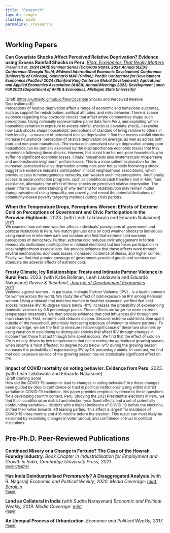 ```yaml
---
title: "Research"
layout: single
classes: wide
permalink: /research/
---
```


## Working Papers
**Can Covariate Shocks Affect Perceived Relative Deprivation? Evidence using Excess Rainfall Shocks in Peru**. *[Blog: Economics That Really Matters](https://www.econthatmatters.com/2023/12/downpours-of-deprivation-exploring-the-impact-of-excess-rainfall-shocks-on-perceived-relative-deprivation-in-peru/)*
<br/><small>*Presented at: **2024 DARE Seminar Series (Colorado State); 2024 Annual SEEDS Conference (Georgia Tech); Midwest International Economic Development Conference (University of Chicago); Seminario MAP (Online); Pacific Conference for Development Economics (PacDev) 2024 (Stanford King Center on Global Development); Agricutural and Applied Economics Association (AAEA) Annual Meetings 2023;  Development Lunch Fall 2023 (Department of AFRE & Economics, Michigan State University)*** </small><br> 
<br/><small>[Draft](https://judhajitc.github.io/files/Covariate Shocks and Perceived Relative Deprivation.pdf)</small><br>
<small> 
Perceptions of relative deprivation affect a range of economic and behavioral outcomes, such as support for redistribution, political attitudes, and risky behavior. There is scarce evidence regarding how *covariate shocks* that affect entire communities shape such perceptions. Using nationally representative panel data from Peru, and exploiting within-household variation in exposure to  excess rainfall shocks (a covariate shock), I examine how such shocks shape households’ perceptions of standard of living relative to others in their locality – a measure of perceived relative deprivation. I find that excess rainfall shocks increase households’ perception of relative deprivation on average, as well as across both poor and non-poor households. The increase in perceived relative deprivation among poor households can be partially explained by the disproportionate economic losses that they experience following these shocks. However, this is not true for non-poor households who suffer no significant economic losses. Finally, households also systematically misperceive and underestimate neighbors' welfare losses. This is a more salient explanation for the increased perceived relative deprivation among non-poor households following a shock. Suggestive evidence indicates participation in local neighborhood associations, which provide access to heterogeneous networks, can weaken such misperceptions. Additionally, access to social protection programs, such as conditional cash transfers and in-kind food assistance, attenuates the effect of these shocks on perceived relative deprivation. The paper informs our understanding of why demand for redistribution may remain muted during episodes of rising inequality and poverty, and reveal the potential limitations of community-based poverty targeting methods during crisis periods.
</small>

**When the Temperature Drops, Perceptions Worsen: Effects of Extreme Cold on Perceptions of Government and Civic Participation in the Peruvian Highlands**. 2023. (with Leah Lakdawala and Eduardo Nakasone)
<br/><small>[Draft](https://judhajitc.github.io/files/FrostAndDemocracy.pdf)</small><br>
<small>
We examine how extreme weather affects individuals’ perceptions of government and political institutions in Peru. We match granular data on cold weather shocks to individuals using variation in interview date and location and find that extreme cold worsens perceptions of democracy. Further, extreme cold reduces civic engagement in formal democratic institutions
(participation in national elections) but increases participation in local neighborhood associations. We provide evidence that these effects work through several mechanisms: economic losses, increased incidence of illness, and higher crimes. Finally, we find that greater coverage of government-provided goods and services can attenuate the adverse effects of extreme cold.
</small>

**Frosty Climate, Icy Relationships: Frosts and Intimate Partner Violence in Rural Peru**. 2023. (with Katie Bollman, Leah Lakdawala and Eduardo Nakasone) *Revise & Resubmit, <ins>Journal of Development Economics</ins>*
<br/><small>[Draft](https://judhajitc.github.io/files/Frosts_and_IPV.pdf)</small><br>
<small>
Violence against women - in particular, Intimate Partner Violence (IPV) - is a health concern for women across the world.  We study the effect of cold exposure on IPV among Peruvian women. Using a dataset that matches women to weather exposure, we find that cold shocks increase IPV: 10 degree hours below -9°C increases the probability of experiencing domestic violence by 0.5 percentage points.  These effects are larger for more extreme temperature thresholds.  We then provide evidence that cold influences IPV through two main channels. First, extreme cold reduces income.  Second, extreme cold limits time spent outside of the household, potentially increasing exposure of women to violent partners. To our knowledge, we are the first to measure relative significance of these two channels by using variation in cold timing to distinguish shocks that affect IPV through changes in income from those that act through time spent indoors.  We find that the effect of cold on IPV is mostly driven by low temperatures that occur during the agricultural growing season, when income is most affected; 10 degree hours below -9°C during the growing season increases the probability of experiencing IPV by 1.6 percentage points. In contrast, we find that cold exposure outside of the growing season has no statistically significant effect on IPV. 
</small>

**Impact of COVID mortality on voting behavior: Evidence from Peru**. 2023. (with Leah Lakdawala and Eduardo Nakasone)
<br/><small>[Draft Coming Soon]</small><br>
<small>
How did the COVID-19 pandemic lead to changes in voting behavior? Are these changes been guided by
drop in confidence or trust in political institutions? Using within district variation in COVID-19 incidence,
this paper provides empirical evidence to these questions for a developing country context, Peru. Studying the
2021 Presidential elections in Peru, we find that- conditional on district and election-year fixed effects and a
set of potentially confounding variables-- districts with a higher incidence of COVID-19 before the elections,
shifted their votes towards left leaning parties. This effect is largest for incidence of COVID-19 three months
and 4-6 months before the election. This result can most likely be explained by examining changes in voter
turnout, and confidence or trust in political institutions.
</small>

## Pre-Ph.D. Peer-Reviewed Publications

**Continued Misery or a Change in Fortune? The Case of the Howrah Foundry Industry**. *Book Chapter in Industrialisation for Employment and Growth in India, Cambridge University Press, 2021* <br/><small>[Book Chapter](https://www.cambridge.org/core/books/industrialisation-for-employment-and-growth-in-india/C038DB4557F1361E61C47276BAB2DBB7)</small><br>

**Has India Deindustrialised *Prematurely*? A Disaggregated Analysis**.(with R. Nagaraj) *Economic and Political Weekly, 2020.* *Media Coverage: [mint](https://www.livemint.com/news/india/india-hasn-t-deindustrialized-but-stagnated-11609985184017.html)*, *[Scroll.in](https://scroll.in/article/992066/despite-the-make-in-india-push-the-share-of-manufacturing-sector-in-the-gdp-has-stayed-stagnant)* <br/><small>[Paper](https://judhajitc.github.io/files/HasIndiaDeindustrialisedPrematurelyEPW.pdf)</small><br>

**Land as Collateral in India**.(with Sudha Narayanan) *Economic and Political Weekly, 2019.* *Media Coverage: [mint](https://www.livemint.com/news/india/why-indians-don-t-use-land-as-collateral-11573718470954.html)*<br/><small>[Paper](https://judhajitc.github.io/files/LandascollateralinIndia.pdf)</small><br>

**An Unequal Process of Urbanization**. *Economic and Political Weekly, 2017.* <br/><small>[Paper](https://judhajitc.github.io/files/NO_LII_9_04032017_Judhajit_Chakraborty-EPW.pdf)</small><br>

